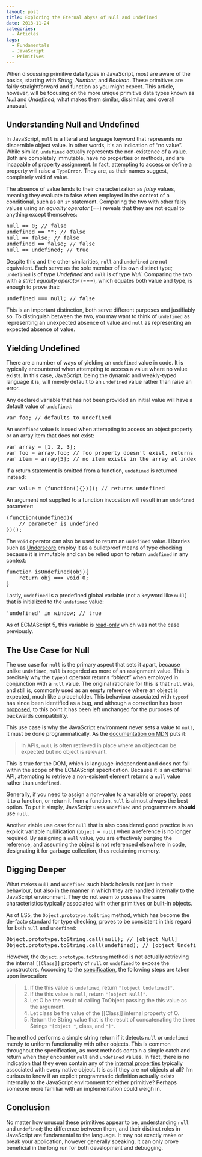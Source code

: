 ```yaml
---
layout: post
title: Exploring the Eternal Abyss of Null and Undefined
date: 2013-11-24
categories:
  - Articles
tags:
  - Fundamentals
  - JavaScript
  - Primitives
---
```


When discussing primitive data types in JavaScript, most are aware of the basics, starting with _String_, _Number_, and _Boolean_. These primitives are fairly straightforward and function as you might expect. This article, however, will be focusing on the more unique primitive data types known as _Null_ and _Undefined_; what makes them similar, dissimilar, and overall unusual.

## Understanding Null and Undefined

In JavaScript, `null` is a literal and language keyword that represents no discernible object value. In other words, it's an indication of “no value”. While similar, `undefined` actually represents the non-existence of a value. Both are completely immutable, have no properties or methods, and are incapable of property assignment. In fact, attempting to access or define a property will raise a `TypeError`. They are, as their names suggest, completely void of value.

The absence of value lends to their characterization as _falsy_ values, meaning they evaluate to false when employed in the context of a conditional, such as an `if` statement. Comparing the two with other falsy values using an _equality operator_ (==) reveals that they are not equal to anything except themselves:

<div class="code-block">
  <pre class="prettyprint lang-javascript">
null == 0; // false
undefined == ""; // false
null == false; // false
undefined == false; // false
null == undefined; // true
</pre>
</div>

Despite this and the other similarities, `null` and `undefined` are not equivalent. Each serve as the sole member of its own distinct type; `undefined` is of type _Undefined_ and `null` is of type _Null_. Comparing the two with a _strict equality operator_ (===), which equates both value and type, is enough to prove that:

<div class="code-block">
  <pre class="prettyprint lang-javascript">
undefined === null; // false
</pre>
</div>

This is an important distinction, both serve different purposes and justifiably so. To distinguish between the two, you may want to think of `undefined` as representing an unexpected absence of value and `null` as representing an expected absence of value.

## Yielding Undefined

There are a number of ways of yielding an `undefined` value in code. It is typically encountered when attempting to access a value where no value exists. In this case, JavaScript, being the dynamic and weakly-typed language it is, will merely default to an `undefined` value rather than raise an error. 

Any declared variable that has not been provided an initial value will have a default value of `undefined`:

<div class="code-block">
  <pre class="prettyprint lang-javascript">
var foo; // defaults to undefined
</pre>
</div>

An `undefined` value is issued when attempting to access an object property or an array item that does not exist:

<div class="code-block">
  <pre class="prettyprint lang-javascript">
var array = [1, 2, 3];
var foo = array.foo; // foo property doesn't exist, returns undefined
var item = array[5]; // no item exists in the array at index 5, returns undefined
</pre>
</div>

If a return statement is omitted from a function, `undefined` is returned instead:

<div class="code-block">
  <pre class="prettyprint lang-javascript">
var value = (function(){})(); // returns undefined
</pre>
</div>

An argument not supplied to a function invocation will result in an `undefined` parameter:

<div class="code-block">
  <pre class="prettyprint lang-javascript">
(function(undefined){
    // parameter is undefined
})();
</pre>
</div>

The `void` operator can also be used to return an `undefined` value. Libraries such as [Underscore](https://github.com/jashkenas/underscore/blob/master/underscore.js#L1253-L1256) employ it as a bulletproof means of type checking because it is immutable and can be relied upon to return `undefined` in any context:

<div class="code-block">
  <pre class="prettyprint lang-javascript">
function isUndefined(obj){
    return obj === void 0;
}
</pre>
</div>

Lastly, `undefined` is a predefined global variable (not a keyword like `null`) that is initialized to the `undefined` value: 

<div class="code-block">
  <pre class="prettyprint lang-javascript">
'undefined' in window; // true
</pre>
</div>

As of ECMAScript 5, this variable is [read-only](http://es5.github.io/#x15.1.1.3) which was not the case previously.

## The Use Case for Null

The use case for `null` is the primary aspect that sets it apart, because unlike `undefined`, `null` is regarded as more of an assignment value. This is precisely why the `typeof` operator returns _&#8220;object&#8221;_ when employed in conjunction with a `null` value. The original rationale for this is that `null` was, and still is, commonly used as an empty reference where an object is expected, much like a placeholder. This behaviour associated with `typeof` has since been identified as a bug, and although a correction has been [proposed](http://wiki.ecmascript.org/doku.php?id=proposals:typeof), to this point it has been left unchanged for the purposes of backwards compatibility. 

This use case is why the JavaScript environment never sets a value to `null`, it must be done programmatically. As the [documentation on MDN](https://developer.mozilla.org/en-US/docs/Web/JavaScript/Reference/Global_Objects/null) puts it:

> In APIs, `null` is often retrieved in place where an object can be expected but no object is relevant.

This is true for the DOM, which is language-independent and does not fall within the scope of the ECMAScript specification. Because it is an external API, attempting to retrieve a non-existent element returns a `null` value rather than `undefined`.

Generally, if you need to assign a non-value to a variable or property, pass it to a function, or return it from a function, `null` is almost always the best option. To put it simply, JavaScript uses `undefined` and programmers **should** use `null`.

Another viable use case for `null` that is also considered good practice is an explicit variable nullification (`object = null`) when a reference is no longer required. By assigning a `null` value, you are effectively purging the reference, and assuming the object is not referenced elsewhere in code, designating it for garbage collection, thus reclaiming memory.

## Digging Deeper

What makes `null` and `undefined` such black holes is not just in their behaviour, but also in the manner in which they are handled internally to the JavaScript environment. They do not seem to possess the same characteristics typically associated with other primitives or built-in objects.

As of ES5, the `Object.prototype.toString` method, which has become the de-facto standard for type checking, proves to be consistent in this regard for both `null` and `undefined`:

<div class="code-block">
  <pre class="prettyprint lang-javascript">
Object.prototype.toString.call(null); // [object Null]
Object.prototype.toString.call(undefined); // [object Undefined]
</pre>
</div>

However, the `Object.prototype.toString` method is not actually retrieving the internal `[[Class]]` property of `null` or `undefined` to expose the constructors. According to the [specification](http://es5.github.io/#x15.2.4.2), the following steps are taken upon invocation:

>   1. If the this value is `undefined`, return `"[object Undefined]"`.
>   2. If the this value is `null`, return `"[object Null]"`.
>   3. Let O be the result of calling ToObject passing the this value as the argument.
>   4. Let class be the value of the [[Class]] internal property of O.
>   5. Return the String value that is the result of concatenating the three Strings `"[object "`, class, and `"]"`.

The method performs a simple string return if it detects `null` or `undefined` merely to uniform functionality with other objects. This is common throughout the specification, as most methods contain a simple catch and return when they encounter `null` and `undefined` values. In fact, there is no indication that they even contain any of the [internal properties](http://es5.github.io/#x8.6.2) typically associated with every native object. It is as if they are not objects at all? I’m curious to know if an explicit programmatic definition actually exists internally to the JavaScript environment for either primitive? Perhaps someone more familiar with an implementation could weigh in.

## Conclusion

No matter how unusual these primitives appear to be, understanding `null` and `undefined`; the difference between them, and their distinct roles in JavaScript are fundamental to the language. It may not exactly make or break your application, however generally speaking, it can only prove beneficial in the long run for both development and debugging.